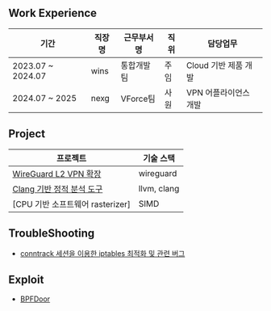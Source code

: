 ## Work Experience

| 기간 | 직장명 | 근무부서명 | 직위 | 담당업무 |
| --- | --- | --- | --- | --- |
| 2023.07 ~ 2024.07 | wins | 통합개발팀 | 주임 | Cloud 기반 제품 개발 |
| 2024.07 ~ 2025 | nexg | VForce팀 | 사원 | VPN 어플라이언스 개발  |

## Project

| 프로젝트 | 기술 스택 |
| --- | --- |
|[WireGuard L2 VPN 확장](https://github.com/jc3wrld999/wg-l2ext)|wireguard|
|[Clang 기반 정적 분석 도구](https://github.com/jc3wrld999/ClangLintX)| llvm, clang |
|[CPU 기반 소프트웨어 rasterizer]| SIMD |

## TroubleShooting

- [conntrack 세션을 이용한 iptables 최적화 및 관련 버그](https://sungzunet.blogspot.com/2025/06/conntrack-iptables.html)

## Exploit
- [BPFDoor]()





